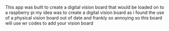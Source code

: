 This app was built to create a digital vision board that would be loaded on to a raspberry pi my idea was to create a digital vision board as i found the use of a physical vision board out of date and frankly so annoying so this board will use wr codes to add your vision board 

